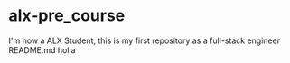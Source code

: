 # alx-pre_course
I'm now a ALX Student, this is my first repository as a full-stack engineer
README.md
holla

